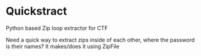 # Quickstract
Python based Zip loop extractor for CTF

Need a quick way to extract zips inside of each other, where the password is their names? It makes/does it using ZipFile
